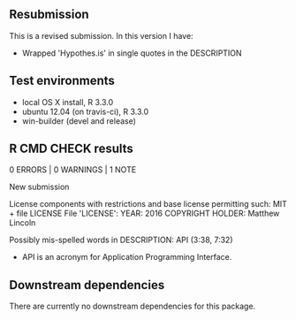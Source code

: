 ## Resubmission

This is a revised submission. In this version I have:

- Wrapped 'Hypothes.is' in single quotes in the DESCRIPTION

## Test environments

- local OS X install, R 3.3.0
- ubuntu 12.04 (on travis-ci), R 3.3.0
- win-builder (devel and release)

## R CMD CHECK results

0 ERRORS | 0 WARNINGS | 1 NOTE

New submission

License components with restrictions and base license permitting such:
  MIT + file LICENSE
File 'LICENSE':
  YEAR: 2016
  COPYRIGHT HOLDER: Matthew Lincoln

Possibly mis-spelled words in DESCRIPTION:
  API (3:38, 7:32)

- API is an acronym for Application Programming Interface.

## Downstream dependencies

There are currently no downstream dependencies for this package.
